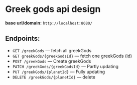 # Greek gods api design

**base url/domain:** `http://localhost:8080/`   

## Endpoints:

* `GET /greekGods` — fetch all greekGods
* `GET greekGods/{greekGodsId}` — fetch one greekGods (id)
* `POST /greekGods` — Create greekGods
* `PATCH /greekGods/{greekGodsId}` — Partly updating
* `PUT /greekGods/{planetId}` — Fully updating
* `DELETE /greekGods/{planetId}` — delete